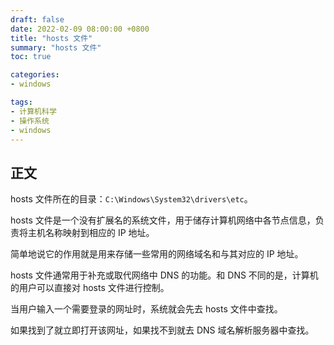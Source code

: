 ```yaml
---
draft: false
date: 2022-02-09 08:00:00 +0800
title: "hosts 文件"
summary: "hosts 文件"
toc: true

categories:
- windows

tags:
- 计算机科学
- 操作系统
- windows
---
```


## 正文

hosts 文件所在的目录：`C:\Windows\System32\drivers\etc`。

hosts 文件是一个没有扩展名的系统文件，用于储存计算机网络中各节点信息，负责将主机名称映射到相应的 IP 地址。

简单地说它的作用就是用来存储一些常用的网络域名和与其对应的 IP 地址。

hosts 文件通常用于补充或取代网络中 DNS 的功能。和 DNS 不同的是，计算机的用户可以直接对 hosts 文件进行控制。

当用户输入一个需要登录的网址时，系统就会先去 hosts 文件中查找。

如果找到了就立即打开该网址，如果找不到就去 DNS 域名解析服务器中查找。
